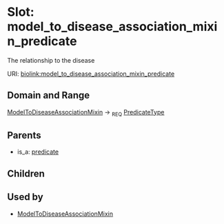 
# Slot: model_to_disease_association_mixin_predicate


The relationship to the disease

URI: [biolink:model_to_disease_association_mixin_predicate](https://w3id.org/biolink/vocab/model_to_disease_association_mixin_predicate)


## Domain and Range

[ModelToDiseaseAssociationMixin](ModelToDiseaseAssociationMixin.md) &#8594;  <sub>REQ</sub> [PredicateType](types/PredicateType.md)

## Parents

 *  is_a: [predicate](predicate.md)

## Children


## Used by

 * [ModelToDiseaseAssociationMixin](ModelToDiseaseAssociationMixin.md)
